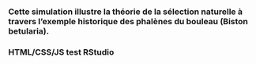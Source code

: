 ### Cette simulation illustre la théorie de la sélection naturelle à travers l’exemple historique des phalènes du bouleau (Biston betularia).
### HTML/CSS/JS test RStudio
